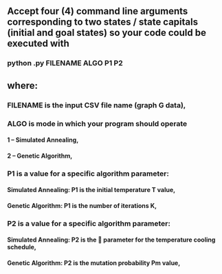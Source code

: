 ## Accept four (4) command line arguments corresponding to two states / state capitals (initial and goal states) so your code could be executed with
###   python .py FILENAME ALGO P1 P2

## where:
###   FILENAME is the input CSV file name (graph G data),
###   ALGO is mode in which your program should operate
####     1 – Simulated Annealing,
####     2 – Genetic Algorithm,

###   P1 is a value for a specific algorithm parameter:
####     Simulated Annealing: P1 is the initial temperature T value,
####     Genetic Algorithm: P1 is the number of iterations K,

###   P2 is a value for a specific algorithm parameter:
####     Simulated Annealing: P2 is the  parameter for the temperature cooling schedule,
####     Genetic Algorithm: P2 is the mutation probability Pm value,
